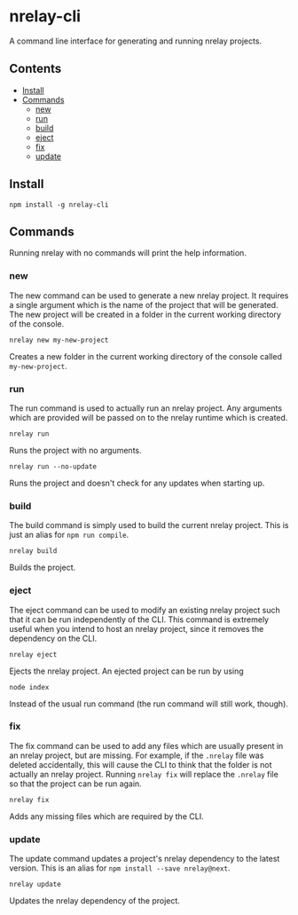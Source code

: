 # nrelay-cli

A command line interface for generating and running nrelay projects.

## Contents

+ [Install](#install)
+ [Commands](#commands)
  + [new](#new)
  + [run](#run)
  + [build](#build)
  + [eject](#eject)
  + [fix](#fix)
  + [update](#update)

## Install

```no-lang
npm install -g nrelay-cli
```

## Commands

Running nrelay with no commands will print the help information.

### new

The new command can be used to generate a new nrelay project. It requires a single argument which is the name of the project that will be generated. The new project will be created in a folder in the current working directory of the console.

```no-lang
nrelay new my-new-project
```

Creates a new folder in the current working directory of the console called `my-new-project`.

### run

The run command is used to actually run an nrelay project. Any arguments which are provided will be passed on to the nrelay runtime which is created.

```no-lang
nrelay run
```

Runs the project with no arguments.

```no-lang
nrelay run --no-update
```

Runs the project and doesn't check for any updates when starting up.

### build

The build command is simply used to build the current nrelay project. This is just an alias for `npm run compile`.

```no-lang
nrelay build
```

Builds the project.

### eject

The eject command can be used to modify an existing nrelay project such that it can be run independently of the CLI. This command is extremely useful when you intend to host an nrelay project, since it removes the dependency on the CLI.

```no-lang
nrelay eject
```

Ejects the nrelay project. An ejected project can be run by using

```no-lang
node index
```

Instead of the usual run command (the run command will still work, though).

### fix

The fix command can be used to add any files which are usually present in an nrelay project, but are missing. For example, if the `.nrelay` file was deleted accidentally, this will cause the CLI to think that the folder is not actually an nrelay project. Running `nrelay fix` will replace the `.nrelay` file so that the project can be run again.

```no-lang
nrelay fix
```

Adds any missing files which are required by the CLI.

### update

The update command updates a project's nrelay dependency to the latest version. This is an alias for `npm install --save nrelay@next`.

```no-lang
nrelay update
```

Updates the nrelay dependency of the project.
